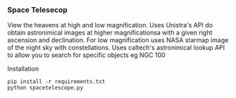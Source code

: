 ### Space Telesecop

View the heavens at high and low magnification. Uses Unistra's API do obtain astronimical images at higher magnificationsa with a given right ascension and declination. For low magnification uses NASA starmap image of the night sky with constellations. Uses caltech's astronimical lookup API to allow you to search for specific objects eg NGC 100

Installation
```
pip install -r requirements.txt
python spacetelescope.py
```
